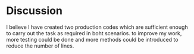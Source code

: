 # Discussion

I believe I have created two production codes which are sufficient enough to carry out the task as required in boht scenarios. to improve my work, more testing could be done and more methods could be introduced to reduce the number of lines.
